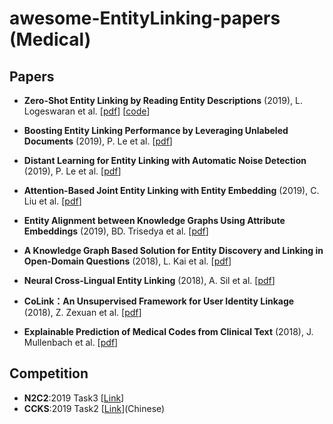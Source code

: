 # awesome-EntityLinking-papers (Medical)

## Papers
- **Zero-Shot Entity Linking by Reading Entity Descriptions** (2019), L. Logeswaran et al. [[pdf](https://www.aclweb.org/anthology/P19-1335)] [[code](https://github.com/lajanugen/zeshel)] 
- **Boosting Entity Linking Performance by Leveraging Unlabeled Documents** (2019), P. Le et al. [[pdf](https://arxiv.org/pdf/1905.07189)]

- **Distant Learning for Entity Linking with Automatic Noise Detection** (2019), P. Le et al. [[pdf](https://arxiv.org/pdf/1906.01250)]


- **Attention-Based Joint Entity Linking with Entity Embedding** (2019), C. Liu et al. [[pdf](https://www.mdpi.com/2078-2489/10/2/46/pdf)]
- **Entity Alignment between Knowledge Graphs Using Attribute Embeddings** (2019), BD. Trisedya et al. [[pdf](https://www.aaai.org/ojs/index.php/AAAI/article/download/3798/3676)]
- **A Knowledge Graph Based Solution for Entity Discovery and Linking in Open-Domain Questions** (2018), L. Kai et al. [[pdf](https://arxiv.org/pdf/1812.01889)]
- **Neural Cross-Lingual Entity Linking** (2018), A. Sil et al. [[pdf](https://pdfs.semanticscholar.org/990a/455cdaaaddad4ce88613dd3f3fdf6d4f65e0.pdf)]
- **CoLink：An Unsupervised Framework for User Identity Linkage** (2018), Z. Zexuan et al. [[pdf](https://www.aaai.org/ocs/index.php/AAAI/AAAI18/paper/download/17287/16132)]
- **Explainable Prediction of Medical Codes from Clinical Text** (2018), J. Mullenbach et al. [[pdf](https://arxiv.org/pdf/1802.05695.pdf)]

## Competition

- **N2C2**:2019 Task3 [[Link](https://portal.dbmi.hms.harvard.edu/projects/n2c2-2019-t3/)]
- **CCKS**:2019 Task2 [[Link](http://www.ccks2019.cn/)](Chinese)
